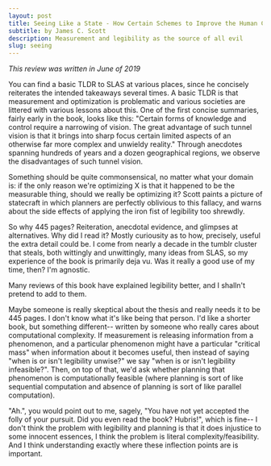 ```yaml
---
layout: post
title: Seeing Like a State - How Certain Schemes to Improve the Human Condition Have Failed
subtitle: by James C. Scott
description: Measurement and legibility as the source of all evil
slug: seeing
---
```

_This review was written in June of 2019_

You can find a basic TLDR to SLAS at various places, since he concisely reiterates the intended takeaways several times. A basic TLDR is that measurement and optimization is problematic and various societies are littered with various lessons about this. One of the first concise summaries, fairly early in the book, looks like this: "Certain forms of knowledge and control require a narrowing of vision. The great advantage of such tunnel vision is that it brings into sharp focus certain limited aspects of an otherwise far more complex and unwieldy reality." Through anecdotes spanning hundreds of years and a dozen geographical regions, we observe the disadvantages of such tunnel vision.

Something should be quite commonsensical, no matter what your domain is: if the only reason we're optimizing X is that it happened to be the measurable thing, should we really be optimizing it? Scott paints a picture of statecraft in which planners are perfectly oblivious to this fallacy, and warns about the side effects of applying the iron fist of legibility too shrewdly.

So why 445 pages? Reiteration, anecdotal evidence, and glimpses at alternatives. Why did I read it? Mostly curiousity as to how, precisely, useful the extra detail could be. I come from nearly a decade in the tumblr cluster that steals, both wittingly and unwittingly, many ideas from SLAS, so my experience of the book is primarily deja vu. Was it really a good use of my time, then? I'm agnostic.

Many reviews of this book have explained legibility better, and I shalln't pretend to add to them.

Maybe someone is really skeptical about the thesis and really needs it to be 445 pages. I don't know what it's like being that person. I'd like a shorter book, but something different-- written by someone who really cares about computational complexity. If measurement is releasing information from a phenomenon, and a particular phenomenon might have a particular "critical mass" when information about it becomes useful, then instead of saying "when is or isn't legibility unwise?" we say "when is or isn't legibility infeasible?". Then, on top of that, we'd ask whether planning that phenomenon is computationally feasible (where planning is sort of like sequential computation and absence of planning is sort of like parallel computation).

"Ah.", you would point out to me, sagely, "You have not yet accepted the folly of your pursuit. Did you even read the book? Hubris!", which is fine-- I don't think the problem with legibility and planning is that it does injustice to some innocent essences, I think the problem is literal complexity/feasibility. And I think understanding exactly where these inflection points are is important. 
